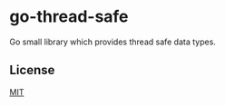 # go-thread-safe

Go small library which provides thread safe data types.

## License

[MIT](LICENSE)
